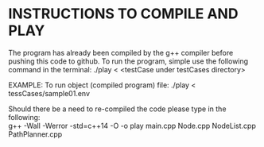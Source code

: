 # INSTRUCTIONS TO COMPILE AND PLAY

The program has already been compiled by the g++ compiler before pushing this code to github. To run the program, simple use the following command in the terminal: ./play < \<testCase under testCases directory>

EXAMPLE:
To run object (compiled program) file: ./play < tessCases/sample01.env

Should there be a need to re-compiled the code please type in the following:</br> g++ -Wall -Werror -std=c++14 -O -o play main.cpp Node.cpp NodeList.cpp PathPlanner.cpp